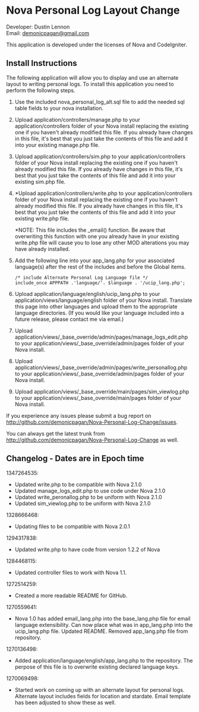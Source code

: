 Nova Personal Log Layout Change
===============================
Developer: Dustin Lennon<br />
Email: <demonicpagan@gmail.com>

This application is developed under the licenses of Nova and CodeIgniter.

Install Instructions
--------------------
The following application will allow you to display and use an alternate layout to writing personal logs. To install
this application you need to perform the following steps.

1. Use the included nova_personal_log_alt.sql file to add the needed sql table fields to your nova installation.

2. Upload application/controllers/manage.php to your application/controllers folder of your Nova install 
replacing the existing one if you haven't already modified this file. If you already have changes in this file, 
it's best that you just take the contents of this file and add it into your existing manage.php file.

3. Upload application/controllers/sim.php to your application/controllers folder of your Nova install 
replacing the existing one if you haven't already modified this file. If you already have changes in this file, 
it's best that you just take the contents of this file and add it into your existing sim.php file.

4. *Upload application/controllers/write.php to your application/controllers folder of your Nova install 
replacing the existing one if you haven't already modified this file. If you already have changes in this file, 
it's best that you just take the contents of this file and add it into your existing write.php file.

	*NOTE: This file includes the _email() function. Be aware that overwriting this function with one you already have
	in your existing write.php file will cause you to lose any other MOD alterations you may have already installed.

5. Add the following line into your app_lang.php for your associated language(s) after the rest of the includes 
and before the Global items.

	`/* include Alternate Personal Log Language file */`<br />
	`include_once APPPATH .'language/'. $language . '/ucip_lang.php';`

6. Upload application/language/english/ucip_lang.php to your 
application/views/language/english folder of your Nova install. Translate this page into other languages and upload
them to the appropriate language directories. (If you would like your language included into a future release, 
please contact me via email.)

7. Upload application/views/_base_override/admin/pages/manage_logs_edit.php to your
application/views/_base_override/admin/pages folder of your Nova install.

8. Upload application/views/_base_override/admin/pages/write_personallog.php to your
application/views/_base_override/admin/pages folder of your Nova install.

9. Upload application/views/_base_override/main/pages/sim_viewlog.php to your
application/views/_base_override/main/pages folder of your Nova install.

If you experience any issues please submit a bug report on
<http://github.com/demonicpagan/Nova-Personal-Log-Change/issues>.

You can always get the latest trunk from <http://github.com/demonicpagan/Nova-Personal-Log-Change>
as well.

Changelog - Dates are in Epoch time
-----------------------------------
1347264535:

*	Updated write.php to be compatible with Nova 2.1.0
*	Updated manage_logs_edit.php to use code under Nova 2.1.0
*	Updated write_peronallog.php to be uniform with Nova 2.1.0
*	Updated sim_viewlog.php to be uniform with Nova 2.1.0

1328666468:

*	Updating files to be compatible with Nova 2.0.1

1294317838:

*	Updated write.php to have code from version 1.2.2 of Nova

1284468115:

*	Updated controller files to work with Nova 1.1.

1272514259:

*	Created a more readable README for GitHub.

1270559641:

*	Nova 1.0 has added email_lang.php into the base_lang.php file for email language extensibility. Can
now place what was in app_lang.php into the ucip_lang.php file. Updated README. Removed app_lang.php
file from repository.

1270136498:

*	Added application/language/english/app_lang.php to the repository. The perpose of this file is to
overwrite existing declared language keys.

1270069498:

*	Started work on coming up with an alternate layout for personal logs. Alternate layout includes fields
for location and stardate. Email template has been adjusted to show these as well.